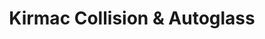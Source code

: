 ---
title: "Kirmac Collision & Autoglass"
url: /port-coquitlam/kirmac-collision-and-autoglass/
shop: car repair
---